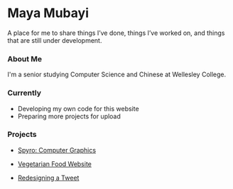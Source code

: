 # Maya Mubayi

<p> A place for me to share things I’ve done, things I’ve worked on, and things that are still under development. </p>

### About Me
I'm a senior studying Computer Science and Chinese at Wellesley College. 

### Currently 
* Developing my own code for this website
* Preparing more projects for upload

### Projects
* [Spyro: Computer Graphics](./spyro-graphics)

* [Vegetarian Food Website](./food-website)

* [Redesigning a Tweet](./tweet-redesign)
